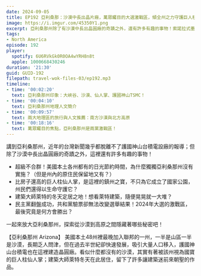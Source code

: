 ```yaml
---
date: 2024-09-05
title: EP192 亞利桑那：沙漠中長出晶片廠，萬眾矚目的大選激戰區，傾全州之力守護巨人柱仙人掌！ (美國放大鏡#3)
image: https://i.imgur.com/45350Y1.png
excerpt: 亞利桑那州除了有沙漠中長出晶圓廠的奇蹟之外，還有許多有趣的事物！索諾拉式墨西哥料理、巨人柱仙人掌、萊特建築、採礦小鎮、紅色沈積岩之間的網美小鎮，讓我們來認識關於亞利桑那州的一切！
tags:
- North America
episode: 192
player:
  spotify: 6U6RVkGk0R0OA4wYRH8n8t
  apple: 1000668430246
duration: '21:30'
guid: GUID-192
filepath: travel-wok-files-03/ep192.mp3
timeline:
- time: '00:02:20'
  text: 亞利桑那州印象：大峽谷、沙漠、仙人掌、護國神山TSMC！
- time: '00:04:10'
  text: 亞利桑那州地理人文簡介
- time: '00:09:57'
  text: 兩大地理區的旅行與人文推薦：南方沙漠與北方高原
- time: '00:18:16'
  text: 萬眾矚目的焦點，亞利桑那州是兩黨激戰區！
---
```

講到亞利桑那州，近年的台灣新聞幾乎都脫離不了護國神山台積電設廠的報導；但除了沙漠中長出晶圓廠的奇蹟之外，這裡還有許多有趣的事物！

* 超級不合群！美國本土各州都有的日光節約時間，為什麼獨獨亞利桑那州沒有實施？（但是州內的原住民保留地又有？）
* 比房子還高的巨人柱仙人掌，是這裡的鎮州之寶，不只為它成立了國家公園，州民們還得以生命守護它？
* 建築大師萊特的冬天定居之地！想看萊特建築，隨便晃晃就一大堆？
* 民主黨翻盤成功，共和黨驗票卻無法改變選舉結果！2024年大選的激戰區，最後究竟是何方會勝出？

一起來放大亞利桑那州，探索從沙漠到高原之間隱藏著哪些秘密吧！

【亞利桑那州 Arizona】 美國本土48州裡最晚加入聯邦的一州，一半是山區一半是沙漠，長期乏人問津，但在過去半世紀卻快速發展，吸引大量人口移入，護國神山台積電也在這裡建造晶圓廠。看似什麼都沒有的沙漠，其實有著被該州視為國寶的巨人柱仙人掌；建築大師萊特冬天在此居住，留下了許多讓建築迷前來朝聖的作品。

